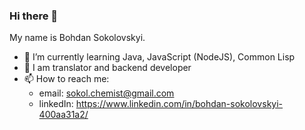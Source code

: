 ### Hi there 👋
My name is Bohdan Sokolovskyi.
- 🌱 I’m currently learning Java, JavaScript (NodeJS), Common Lisp
- 💬 I am translator and backend developer
- 📫 How to reach me: 
  * email: sokol.chemist@gmail.com
  * linkedIn: https://www.linkedin.com/in/bohdan-sokolovskyi-400aa31a2/
